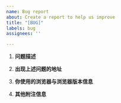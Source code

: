 ```yaml
---
name: Bug report
about: Create a report to help us improve
title: "[BUG]"
labels: bug
assignees: ''

---
```


<!--
这里是 issue 模板，请按照模板格式进行 issue 提交。
如果你提交的 issue 没有按照 issue 模板来创建，将很有可能会被直接关闭。
-->

1. **问题描述**
<!-- 请在此处填写 -->

2. **出现上述问题的地址**
<!-- 请在此处填写 -->

3. **你使用的浏览器与浏览器版本信息**
<!-- 请在此处填写 -->

4. **其他附注信息**
<!-- 请在此处填写 -->
